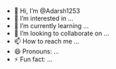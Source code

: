 - 👋 Hi, I’m @Adarsh1253
- 👀 I’m interested in ...
- 🌱 I’m currently learning ...
- 💞️ I’m looking to collaborate on ...
- 📫 How to reach me ...
- 😄 Pronouns: ...
- ⚡ Fun fact: ...

<!---
Adarsh1253/Adarsh1253 is a ✨ special ✨ repository because its `README.md` 
--->
